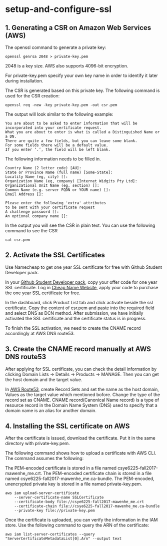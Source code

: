 # setup-and-configure-ssl

## 1. Generating a CSR on Amazon Web Services (AWS)

The openssl command to generate a private key:
```
openssl genrsa 2048 > private-key.pem
```
2048 is a key size. AWS also supports 4096-bit encryption.

For private-key.pem specify your own key name in order to identify it later during installation.

The CSR is generated based on this private key. The following command is used for the CSR creation:
```
openssl req -new -key private-key.pem -out csr.pem
```

The output will look similar to the following example:
```
You are about to be asked to enter information that will be incorporated into your certificate request.
What you are about to enter is what is called a Distinguished Name or a DN.
There are quite a few fields, but you can leave some blank.
For some fields there will be a default value.
If you enter ‘.’, the field will be left blank.
```

The following information needs to be filled in.
```
Country Name (2 letter code) [AU]:
State or Province Name (full name) [Some-State]:
Locality Name (eg, city) []:
Organization Name (eg, company) [Internet Widgits Pty Ltd]:
Organizational Unit Name (eg, section) []:
Common Name (e.g. server FQDN or YOUR name) []:
Email Address []:

Please enter the following 'extra' attributes
to be sent with your certificate request
A challenge password []:
An optional company name []:
```

In the output you will see the CSR in plain text. You can use the following command to see the CSR
```
cat csr.pem 
```

## 2. Activate the SSL Certificates

Use Namecheap to get one year SSL certificate for free with Github Student Developer pack.

In your [Github Student Developer pack](https://education.github.com/pack), copy your offer code for one year SSL certificate.
Log in [Cheap Name Website](https://www.namecheap.com/cart/addtocart.aspx?producttype=ssl&product=positivessl&action=purchase&period=1-YEAR&qty=1), apply your code to purchase the one year SSL certificate for free.

In the dashboard, click Product List tab and click activate beside the ssl certificate. Copy the content of csr.pem and paste into the required field and select DNS as DCN method. After submission, we have initially activated the SSL certificate and the certificate status is in progress. 

To finish the SSL activation, we need to create the CNAME record accordingly at AWS DNS route53.

## 3. Create the CNAME record manually at AWS DNS route53 


After applying for SSL certificate, you can check the detail information by clicking Domain Lists -> Details -> Products -> MANAGE.
Then you can get the host domain and the target value.

In [AWS Route53](https://console.aws.amazon.com/route53/home), create Record Sets and set the name as the host domain, Values as the target value which mentioned bofore.
Change the type of the record set as CNAME. CNAME record(Canonical Name record) is a type of resource record in the Domain Name System (DNS) used to specify that a domain name is an alias for another domain.

## 4. Installing the SSL certificate on AWS

After the certificate is issued, download the certificate. Put it in the same directory with private-key.pem.

The following command shows how to upload a certificate with AWS CLI. The command assumes the following:

The PEM-encoded certificate is stored in a file named csye6225-fall2017-mawenhe_me.crt.
The PEM-encoded certificate chain is stored in a file named csye6225-fall2017-mawenhe_me.ca-bundle.
The PEM-encoded, unencrypted private key is stored in a file named private-key.pem.

```
aws iam upload-server-certificate 
	--server-certificate-name SSLCertificate 
	--certificate-body file://csye6225-fall2017-mawenhe_me.crt 
	--certificate-chain file://csye6225-fall2017-mawenhe_me.ca-bundle  
	--private-key file://private-key.pem
```

Once the certificate is uploaded, you can verify the information in the IAM store. Use the following command to query the ARN of the certificate:
```
aws iam list-server-certificates --query "ServerCertificateMetadataList[0].Arn" --output text
```
